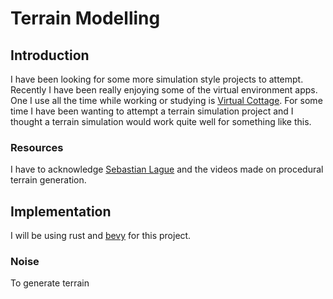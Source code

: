 # Terrain Modelling

## Introduction

I have been looking for some more simulation style projects to attempt. Recently I have been really enjoying some of the virtual environment apps. One I use all the time while working or studying is [Virtual Cottage](https://store.steampowered.com/app/1369320/Virtual_Cottage/). For some time I have been wanting to attempt a terrain simulation project and I thought a terrain simulation would work quite well for something like this.

### Resources

I have to acknowledge [Sebastian Lague](https://www.youtube.com/@SebastianLague) and the videos made on procedural terrain generation.

## Implementation

I will be using rust and [bevy](https://bevyengine.org/) for this project.

### Noise

To generate terrain

